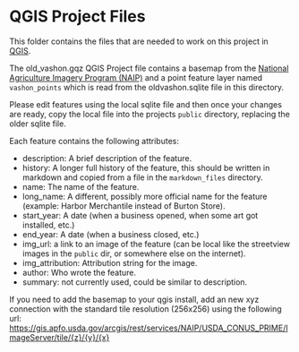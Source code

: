 # QGIS Project Files

This folder contains the files that are needed to work on this project in [QGIS](https://www.qgis.org/en/site/).

The old_vashon.gqz QGIS Project file contains a basemap from the [National Agriculture Imagery Program (NAIP)](https://naip-usdaonline.hub.arcgis.com/) and a point feature layer named `vashon_points` which is read from the oldvashon.sqlite file in this directory.

Please edit features using the local sqlite file and then once your changes are ready, copy the local file into the projects `public` directory, replacing the older sqlite file.

Each feature contains the following attributes:

- description: A brief description of the feature.
- history: A longer full history of the feature, this should be written in markdown and copied from a file in the `markdown_files` directory.
- name: The name of the feature.
- long_name: A different, possibly more official name for the feature (example: Harbor Merchantile instead of Burton Store).
- start_year: A date (when a business opened, when some art got installed, etc.)
- end_year: A date (when a business closed, etc.)
- img_url: a link to an image of the feature (can be local like the streetview images in the `public` dir, or somewhere else on the internet).
- img_attribution: Attribution string for the image.
- author: Who wrote the feature.
- summary: not currently used, could be similar to description.

If you need to add the basemap to your qgis install, add an new xyz connection with the standard tile resolution (256x256) using the following url: https://gis.apfo.usda.gov/arcgis/rest/services/NAIP/USDA_CONUS_PRIME/ImageServer/tile/{z}/{y}/{x}
